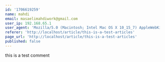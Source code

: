 ```yaml
---
id: '1706619259'
name: mahdi
email: masaelimahdiwork@gmail.com
user_ip: 192.168.65.1
user_agent: 'Mozilla/5.0 (Macintosh; Intel Mac OS X 10_15_7) AppleWebKit/537.36 (KHTML, like Gecko) Chrome/120.0.0.0 Safari/537.36'
referer: 'http://localhost/article/this-is-a-test-articles'
page_url: 'http://localhost/article/this-is-a-test-articles'
published: false
---
```

this is a test comment